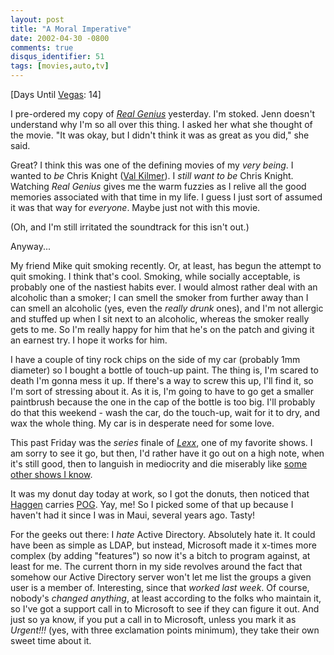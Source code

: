 ```yaml
---
layout: post
title: "A Moral Imperative"
date: 2002-04-30 -0800
comments: true
disqus_identifier: 51
tags: [movies,auto,tv]
---
```

[Days Until [Vegas](/archive/2002/04/08/vegas-baby-vegas.aspx): 14]
 
 I pre-ordered my copy of *[Real
Genius](http://www.amazon.com/exec/obidos/ASIN/B000065U1Q/mhsvortex)*
yesterday. I'm stoked. Jenn doesn't understand why I'm so all over this
thing. I asked her what she thought of the movie. "It was okay, but I
didn't think it was as great as you did," she said.
 
 Great? I think this was one of the defining movies of my *very being*.
I wanted to *be* Chris Knight ([Val
Kilmer](http://us.imdb.com/Name?Kilmer,+Val)). I *still want to be*
Chris Knight. Watching *Real Genius* gives me the warm fuzzies as I
relive all the good memories associated with that time in my life. I
guess I just sort of assumed it was that way for *everyone*. Maybe just
not with this movie.
 
 (Oh, and I'm still irritated the soundtrack for this isn't out.)
 
 Anyway...
 
 My friend Mike quit smoking recently. Or, at least, has begun the
attempt to quit smoking. I think that's cool. Smoking, while socially
acceptable, is probably one of the nastiest habits ever. I would almost
rather deal with an alcoholic than a smoker; I can smell the smoker from
further away than I can smell an alcoholic (yes, even the *really drunk*
ones), and I'm not allergic and stuffed up when I sit next to an
alcoholic, whereas the smoker really gets to me. So I'm really happy for
him that he's on the patch and giving it an earnest try. I hope it works
for him.
 
 I have a couple of tiny rock chips on the side of my car (probably 1mm
diameter) so I bought a bottle of touch-up paint. The thing is, I'm
scared to death I'm gonna mess it up. If there's a way to screw this up,
I'll find it, so I'm sort of stressing about it. As it is, I'm going to
have to go get a smaller paintbrush because the one in the cap of the
bottle is too big. I'll probably do that this weekend - wash the car, do
the touch-up, wait for it to dry, and wax the whole thing. My car is in
desperate need for some love.
 
 This past Friday was the *series* finale of
*[Lexx](http://www.scifi.com/lexx/)*, one of my favorite shows. I am
sorry to see it go, but then, I'd rather have it go out on a high note,
when it's still good, then to languish in mediocrity and die miserably
like [some other shows I know](http://www.thex-files.com/).
 
 It was my donut day today at work, so I got the donuts, then noticed
that [Haggen](http://www.haggen.com/) carries
[POG](http://www.geocities.com/TheTropics/Shores/6794/o-breakfast.html).
Yay, me! So I picked some of that up because I haven't had it since I
was in Maui, several years ago. Tasty!
 
 For the geeks out there: I *hate* Active Directory. Absolutely hate it.
It could have been as simple as LDAP, but instead, Microsoft made it
x-times more complex (by adding "features") so now it's a bitch to
program against, at least for me. The current thorn in my side revolves
around the fact that somehow our Active Directory server won't let me
list the groups a given user is a member of. Interesting, since that
*worked last week*. Of course, nobody's *changed anything*, at least
according to the folks who maintain it, so I've got a support call in to
Microsoft to see if they can figure it out. And just so ya know, if you
put a call in to Microsoft, unless you mark it as *Urgent!!!* (yes, with
three exclamation points minimum), they take their own sweet time about
it.
